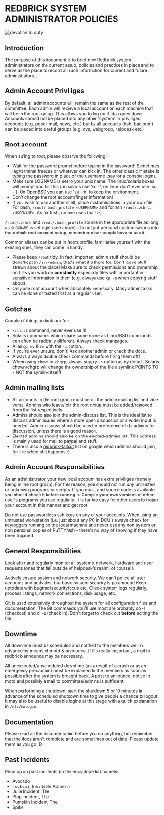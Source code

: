 # REDBRICK SYSTEM ADMINISTRATOR POLICIES

![devotion to duty](/img/devotion_to_duty.png)

## Introduction

The purpose of this document is to brief new Redbrick system administrators on
the current setup, policies and practices in place and to serve as the place to
record all such information for current and future administrators.

## Admin Account Priviliges

By default, all admin accounts will remain the same as the rest of the
committee. Each admin will recieve a local account on each machine that will be
in the root group. This allows you to log on if ldap goes down. Accounts should
not be placed into any other 'system' or priviliged accounts (e.g. pgsql, mail,
news, etc.) but by all accounts (hah, bad pun!) can be placed into useful groups
(e.g. cvs, webgroup, helpdesk etc.)

## Root account

When su'ing to root, please observe the following:

- Wait for the password prompt before typing in the password! Sometimes
  lag/terminal freezes or whatever can kick in. The other classic mistake is
  typing the password in place of the username (say for a console login).
- Make sure LOGNAME is set to your unix name. The linux/solaris boxes will
  prompt you for this (on solaris use 'su -', on linux don't ever use 'su -').
  On OpenBSD you can use 'su -m' to keep the environment.
- Don't change the root account/finger information!
- If you wish to use another shell, place customisations in your own file. For
  bash, `/root/.bash_profile.<USERNAME>` and for zsh `/root/.zshrc.<USERNAME>`.
  As for tcsh, no one uses that! :-)

`/root/.zshrc` and `/root/.bash_profile` source in the appropriate file as long
as `$LOGNAME` is set right (see above). Do not put personal customisations into
the default root account setup, remember other people have to use it.

Common aliases can be put in /root/.profile, familiarise yourself with the
existing ones, they can come in handy.

- Please keep `/root` tidy. In fact, important admin stuff should be done/kept
  in `/srv/admin`, that's what it's there for. Don't leave stuff strewn about
  the place! Make sure to check permissions and ownership on files you work on
  **constantly** especially files with important or sensitive information in
  them (e.g. always use `cp -p` when copying stuff about).
- Only use root account when absolutely necessary. Many admin tasks can be done
  or tested first as a regular user.

## Gotchas

Couple of things to look out for:

- `killall` command, never ever use it!
- Solaris commands which share same name as Linux/BSD commands can often be
  radically different. Always check manpages.
- Alias `cp`, `mv` & `rm` with the `-i` option.
- If you're ever unsure, don't! Ask another admin or check the docs.
- Always always double check commands before firing them off!
- When using `chown` or `chgrp`, always supply `-h` option as by default Solaris
  chown/chgrp will change the ownership of the file a symlink POINTS TO - NOT
  the symlink itself!

## Admin mailing lists

- All accounts in the root group must be on the admin mailing list and vice
  versa. Admins who leave/join the root group must be added/removed from the
  list respectively.
- Admins should also join the admin-discuss list. This is the ideal list to
  discuss admin issues where a more open discussion or a wider input is needed.
  Admin-discuss should be used in preference of rb-admins for discussion, unless
  there is a good reason.
- Elected admins should also be on the elected-admins list. This address is
  mainly used for mail to paypal and stuff.
- There is also a
  [redbrick-fallout](http://groups.google.ie/group/redbrick-fallout) list on
  google which admins should join, for like when shit happens :)

## Admin Account Responsibilities

As an adminisitrator, your new local account has extra priviliges (namely being
in the root group). For this reason, you should not run _any_ untrusted or
unknown programs or scripts. If you must, and source code is available you
should check it before running it. Compile your own versions of other user's
programs you use regularly. It is far too easy for other users to trojan your
account in this manner and get root.

Do not use passwordless ssh keys on any of your accounts. When using an
untrusted workstation (i.e. just about any PC in DCU!) always check for
keyloggers running on the local machine and never use any non system or non
personal copies of PuTTY/ssh - there's no way of knowing if they have been
trojaned.

## General Responsibilities

Look after and regularly monitor all systems, network, hardware and user
requests (ones that fall outside of helpdesk's realm, of course!).

Actively ensure system and network security. We can't police all user accounts
and activities, but basic system security is paramount! Keep uptodate with
bugtraq/securityfocus etc. Check system logs regularly, process listings,
network connections, disk usage, etc.

Git is used extensively throughout the system for all configuration files and
documentation. The Git commands you'll use most are probably co -l (checkout)
and ci -u (check in). Don't forget to check out **before** editing the file.

## Downtime

All downtime must be scheduled and notified to the members well in advance by
means of motd & _announce_. If it's really important, a mail to
redbrick-announce may be necessary.

All unexpected/unscheduled downtime (as a result of a crash or as an emergency
precaution) must be explained to the members as soon as possible after the
system is brought back. A post to announce, notice in motd and possibly a mail
to committee/admins is sufficient.

When performing a shutdown, start the shutdown 5 or 10 minutes in advance of the
scheduled shutdown time to give people a chance to logout. It may also be useful
to disable logins at this stage with a quick explanation in `/etc/nologin`.

## Documentation

Please read all the documentation before you do anything, but remember that the
docs aren't complete and are sometimes out of date. Please update them as you go
:D

## Past Incidents

Read up on past incidents (in the encyclopedia) namely:

- Avocado
- Fuckups, Inevitable Admin :)
- Julie Incident, The
- Plop Incident, The
- Pumpkin Incident, The
- Spike
